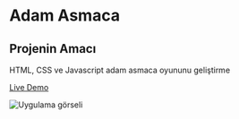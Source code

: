 # Adam Asmaca
## Projenin Amacı

HTML, CSS ve Javascript adam asmaca oyununu geliştirme

[Live Demo](https://mustafadurmaz.github.io/projects/javascript/adam_asmaca/)

![Uygulama görseli](https://mustafadurmaz.github.io/projects/javascript/adam_asmaca/screen.png)
